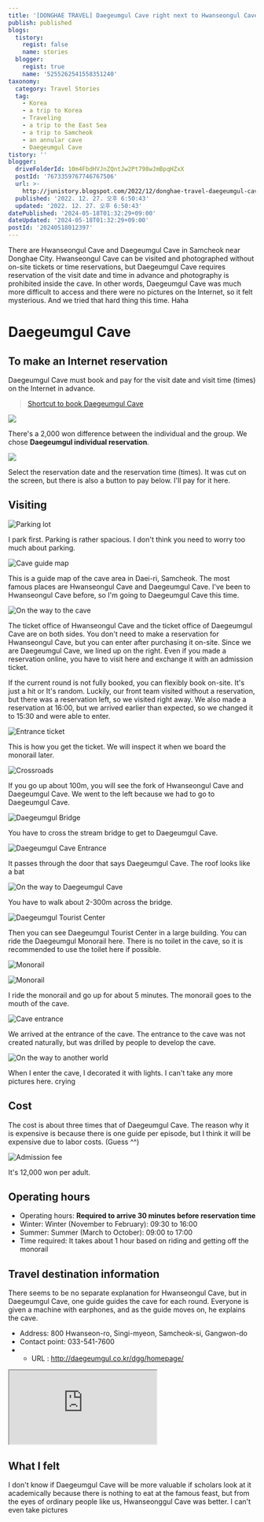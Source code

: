 ```yaml
---
title: '[DONGHAE TRAVEL] Daegeumgul Cave right next to Hwanseongul Cave'
publish: published
blogs:
  tistory:
    regist: false
    name: stories
  blogger:
    regist: true
    name: '5255262541558351240'
taxonomy:
  category: Travel Stories
  tag:
    - Korea
    - a trip to Korea
    - Traveling
    - a trip to the East Sea
    - a trip to Samcheok
    - an annular cave
    - Daegeumgul Cave
tistory: ''
blogger:
  driveFolderId: 10m4FbdHVJnZQntJw2Pt798wJmBpqHZxX
  postId: '7673359767746767506'
  url: >-
    http://junistory.blogspot.com/2022/12/donghae-travel-daegeumgul-cave-right.html
  published: '2022. 12. 27. 오후 6:50:43'
  updated: '2022. 12. 27. 오후 6:50:43'
datePublished: '2024-05-18T01:32:29+09:00'
dateUpdated: '2024-05-18T01:32:29+09:00'
postId: '20240518012397'
---
```


There are Hwanseongul Cave and Daegeumgul Cave in Samcheok near Donghae City. Hwanseongul Cave can be visited and photographed without on-site tickets or time reservations, but Daegeumgul Cave requires reservation of the visit date and time in advance and photography is prohibited inside the cave. In other words, Daegeumgul Cave was much more difficult to access and there were no pictures on the Internet, so it felt mysterious. And we tried that hard thing this time. Haha

# Daegeumgul Cave

## To make an Internet reservation

Daegeumgul Cave must book and pay for the visit date and visit time (times) on the Internet in advance.

> [Shortcut to book Daegeumgul Cave](https://home-ticket.co.kr/dgg/views/productList.jsp)

![](images/2022-12-27-15-46-30.png)

There's a 2,000 won difference between the individual and the group. We chose **Daegeumgul individual reservation**.

![](images/2022-12-27-15-48-00.png)

Select the reservation date and the reservation time (times). It was cut on the screen, but there is also a button to pay below. I'll pay for it here.

## Visiting

![Parking lot](./images/njo2_20221217_151432-01.jpeg)

I park first. Parking is rather spacious. I don't think you need to worry too much about parking.

![Cave guide map](./images/njo2_20221217_151504-01.jpeg)

This is a guide map of the cave area in Daei-ri, Samcheok. The most famous places are Hwanseongul Cave and Daegeumgul Cave. I've been to Hwanseongul Cave before, so I'm going to Daegeumgul Cave this time.

![On the way to the cave](./images/njo2_20221217_151553-01.jpeg)

The ticket office of Hwanseongul Cave and the ticket office of Daegeumgul Cave are on both sides. You don't need to make a reservation for Hwanseongul Cave, but you can enter after purchasing it on-site. Since we are Daegeumgul Cave, we lined up on the right. Even if you made a reservation online, you have to visit here and exchange it with an admission ticket.

If the current round is not fully booked, you can flexibly book on-site. It's just a hit or It's random. Luckily, our front team visited without a reservation, but there was a reservation left, so we visited right away. We also made a reservation at 16:00, but we arrived earlier than expected, so we changed it to 15:30 and were able to enter.

![Entrance ticket](./images/njo2_20221217_151742-01.jpeg)

This is how you get the ticket. We will inspect it when we board the monorail later.

![Crossroads](./images/njo2_20221217_151827-01.jpeg)

If you go up about 100m, you will see the fork of Hwanseongul Cave and Daegeumgul Cave. We went to the left because we had to go to Daegeumgul Cave.

![Daegeumgul Bridge](./images/njo2_20221217_151903-01.jpeg)

You have to cross the stream bridge to get to Daegeumgul Cave.

![Daegeumgul Cave Entrance](./images/njo2_20221217_151933-01.jpeg)

It passes through the door that says Daegeumgul Cave. The roof looks like a bat

![On the way to Daegeumgul Cave](./images/njo2_20221217_151959-01.jpeg)

You have to walk about 2-300m across the bridge.

![Daegeumgul Tourist Center](./images/njo2_20221217_152337-01.jpeg)

Then you can see Daegeumgul Tourist Center in a large building. You can ride the Daegeumgul Monorail here. There is no toilet in the cave, so it is recommended to use the toilet here if possible.

![Monorail](./images/njo2_20221217_163007-01.jpeg)

![Monorail](./images/njo2_20221217_152658-01.jpeg)

I ride the monorail and go up for about 5 minutes. The monorail goes to the mouth of the cave.

![Cave entrance](./images/njo2_20221217_162435-01.jpeg)

We arrived at the entrance of the cave. The entrance to the cave was not created naturally, but was drilled by people to develop the cave.

![On the way to another world](./images/njo2_20221217_162231-01.jpeg)

When I enter the cave, I decorated it with lights. I can't take any more pictures here. crying

## Cost

The cost is about three times that of Daegeumgul Cave. The reason why it is expensive is because there is one guide per episode, but I think it will be expensive due to labor costs. (Guess ^^)

![Admission fee](./images/njo2_20221217_151602-01.jpeg)

It's 12,000 won per adult.

## Operating hours

- Operating hours: **Required to arrive 30 minutes before reservation time**
- Winter: Winter (November to February): 09:30 to 16:00
- Summer: Summer (March to October): 09:00 to 17:00
- Time required: It takes about 1 hour based on riding and getting off the monorail

## Travel destination information

There seems to be no separate explanation for Hwanseongul Cave, but in Daegeumgul Cave, one guide guides the cave for each round. Everyone is given a machine with earphones, and as the guide moves on, he explains the cave.

- Address: 800 Hwanseon-ro, Singi-myeon, Samcheok-si, Gangwon-do
- Contact point: 033-541-7600
- - URL : http://daegeumgul.co.kr/dgg/homepage/

<div class='embed-responsive embed-responsive-16by9'>
<iframe src='https://www.google.com/maps/embed?pb=!1m18!1m12!1m3!1d3172.679554832704!2d129.018895215568!3d37.3264175456002!2m3!1f0!2f0!3f0!3m2!1i1024!2i768!4f13.1!3m3!1m2!1s0x3561a3d4f9b838e7%3A0xf0f013e925b41d34!2z64yA6riI6rW0!5e0!3m2!1sko!2skr!4v1672125217444!5m2!1sko!2skr' class='embed-responsive-item' allowfullscreen></iframe>
</div>

## What I felt

I don't know if Daegeumgul Cave will be more valuable if scholars look at it academically because there is nothing to eat at the famous feast, but from the eyes of ordinary people like us, Hwanseonggul Cave was better. I can't even take pictures
